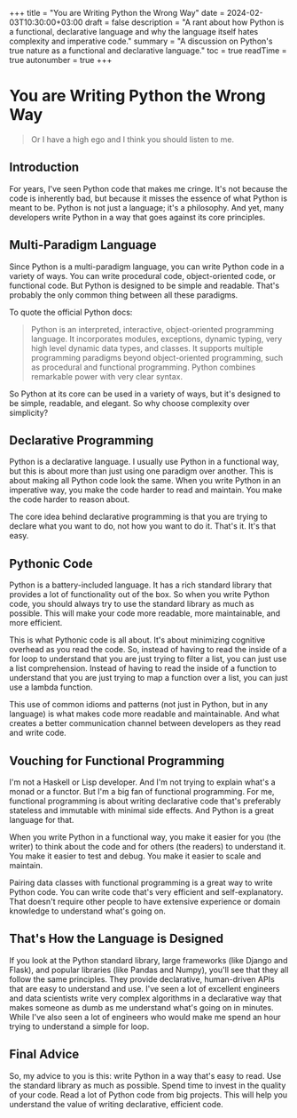 +++
title = "You are Writing Python the Wrong Way"
date = 2024-02-03T10:30:00+03:00
draft = false
description = "A rant about how Python is a functional, declarative language and why the language itself hates complexity and imperative code."
summary = "A discussion on Python's true nature as a functional and declarative language."
toc = true
readTime = true
autonumber = true
+++
# You are Writing Python the Wrong Way
> Or I have a high ego and I think you should listen to me.

## Introduction

For years, I've seen Python code that makes me cringe. It's not because the code is inherently bad, but because it misses the essence of what Python is meant to be. Python is not just a language; it's a philosophy. And yet, many developers write Python in a way that goes against its core principles.

## Multi-Paradigm Language

Since Python is a multi-paradigm language, you can write Python code in a variety of ways. You can write procedural code, object-oriented code, or functional code. But Python is designed to be simple and readable. That's probably the only common thing between all these paradigms.

To quote the official Python docs:
> Python is an interpreted, interactive, object-oriented programming language. It incorporates modules, exceptions, dynamic typing, very high level dynamic data types, and classes. It supports multiple programming paradigms beyond object-oriented programming, such as procedural and functional programming. Python combines remarkable power with very clear syntax.

So Python at its core can be used in a variety of ways, but it's designed to be simple, readable, and elegant. So why choose complexity over simplicity?

## Declarative Programming

Python is a declarative language. I usually use Python in a functional way, but this is about more than just using one paradigm over another. This is about making all Python code look the same. When you write Python in an imperative way, you make the code harder to read and maintain. You make the code harder to reason about.

The core idea behind declarative programming is that you are trying to declare what you want to do, not how you want to do it. That's it. It's that easy.

## Pythonic Code

Python is a battery-included language. It has a rich standard library that provides a lot of functionality out of the box. So when you write Python code, you should always try to use the standard library as much as possible. This will make your code more readable, more maintainable, and more efficient.

This is what Pythonic code is all about. It's about minimizing cognitive overhead as you read the code. So, instead of having to read the inside of a for loop to understand that you are just trying to filter a list, you can just use a list comprehension. Instead of having to read the inside of a function to understand that you are just trying to map a function over a list, you can just use a lambda function.

This use of common idioms and patterns (not just in Python, but in any language) is what makes code more readable and maintainable. And what creates a better communication channel between developers as they read and write code.

## Vouching for Functional Programming

I'm not a Haskell or Lisp developer. And I'm not trying to explain what's a monad or a functor. But I'm a big fan of functional programming. For me, functional programming is about writing declarative code that's preferably stateless and immutable with minimal side effects. And Python is a great language for that.

When you write Python in a functional way, you make it easier for you (the writer) to think about the code and for others (the readers) to understand it. You make it easier to test and debug. You make it easier to scale and maintain.

Pairing data classes with functional programming is a great way to write Python code. You can write code that's very efficient and self-explanatory. That doesn't require other people to have extensive experience or domain knowledge to understand what's going on.

## That's How the Language is Designed

If you look at the Python standard library, large frameworks (like Django and Flask), and popular libraries (like Pandas and Numpy), you'll see that they all follow the same principles. They provide declarative, human-driven APIs that are easy to understand and use. I've seen a lot of excellent engineers and data scientists write very complex algorithms in a declarative way that makes someone as dumb as me understand what's going on in minutes. While I've also seen a lot of engineers who would make me spend an hour trying to understand a simple for loop.

## Final Advice

So, my advice to you is this: write Python in a way that's easy to read. Use the standard library as much as possible. Spend time to invest in the quality of your code. Read a lot of Python code from big projects. This will help you understand the value of writing declarative, efficient code.
